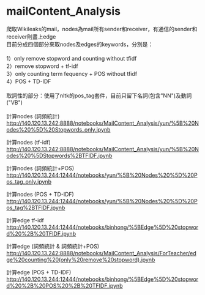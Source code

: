 # mailContent_Analysis<br>
爬取Wikileaks的mail，nodes為mail所有sender和receiver，有通信的sender和receiver則畫上edge<br>
目前分成四個部分來取nodes及edges的keywords，分別是：<br>
<br>
1）only remove stopword and counting without tfidf<br>
2）remove stopword + tf-idf<br>
3）only counting term fequency + POS without tfidf<br>
4）POS + TD-IDF<br>
<br>
取詞性的部分：使用了nltk的pos_tag套件，目前只留下名詞(包含"NN")及動詞("VB")<br>
<br>
計算nodes (詞頻統計)<br>
http://140.120.13.242:8888/notebooks/MailContent_Analysis/yun/%5B%20Nodes%20%5D%20Stopwords_only.ipynb

計算nodes (tf-idf)<br>
http://140.120.13.242:8888/notebooks/MailContent_Analysis/yun/%5B%20Nodes%20%5DStopwords%2BTFIDF.ipynb

計算nodes (詞頻統計+POS)<br>
http://140.120.13.244:12444/notebooks/yun/%5B%20Nodes%20%5D%20Pos_tag_only.ipynb

計算nodes (POS + TD-IDF)<br>
http://140.120.13.244:12444/notebooks/yun/%5B%20Nodes%20%5D%20Pos_tag%2BTFIDF.ipynb

計算edge tf-idf<br>
http://140.120.13.244:12444/notebooks/binhong/%5BEdge%5D%20stopword%20%2B%20TFIDF.ipynb

計算edge (詞頻統計 & 詞頻統計+POS)<br>
http://140.120.13.242:8888/notebooks/MailContent_Analysis/ForTeacher/edge%20counting%20(only%20remove%20stopword).ipynb

計算edge (POS + TD-IDF)<br>
http://140.120.13.244:12444/notebooks/binhong/%5BEdge%5D%20stopword%20%2B%20POS%20%2B%20TFIDF.ipynb

